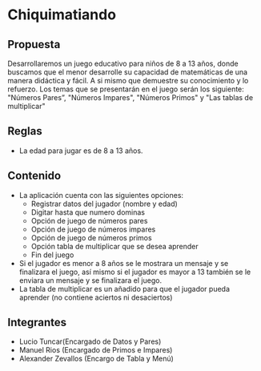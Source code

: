 # Chiquimatiando
## Propuesta 

Desarrollaremos un juego educativo para niños de 8 a 13 años, donde buscamos que el menor desarrolle su capacidad de matemáticas de una manera didáctica y fácil. A si mismo que demuestre su conocimiento y lo refuerzo.
Los temas que se presentarán en el juego serán los siguiente: "Números Pares”, "Números Impares", "Números Primos" y "Las tablas de multiplicar"

## Reglas 
* La edad para jugar es de 8 a 13 años.


## Contenido
* La aplicación cuenta con las siguientes opciones:
  * Registrar datos del jugador (nombre y edad)
  * Digitar hasta que numero dominas 
  * Opción de juego de números pares
  * Opción de juego de números impares
  * Opción de juego de números primos
  * Opción tabla de multiplicar que se desea aprender
  * Fin del juego
* Si el jugador es menor a 8 años se le mostrara un mensaje y se finalizara el juego, así mismo si el jugador es mayor a 13 también se le enviara un mensaje y se finalizara el juego.
* La tabla de multiplicar es un añadido para que el jugador pueda aprender (no contiene aciertos ni desaciertos)

## Integrantes
* Lucio Tuncar(Encargado de Datos y Pares)
* Manuel Rios (Encargado de Primos e Impares)
* Alexander Zevallos (Encargo de Tabla y Menú)
